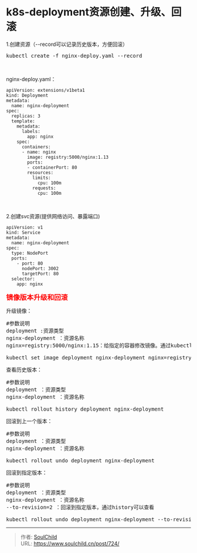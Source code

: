 # k8s-deployment资源创建、升级、回滚

<!--more-->
1.创建资源（--record可以记录历史版本，方便回滚）
<pre>kubectl create -f nginx-deploy.yaml --record</pre>
&nbsp;

nginx-deploy.yaml：
<pre class="line-numbers" data-start="1"><code class="language-bash">apiVersion: extensions/v1beta1
kind: Deployment
metadata:
  name: nginx-deployment
spec:
  replicas: 3
  template:
    metadata:
      labels:
        app: nginx
    spec:
      containers:
      - name: nginx
        image: registry:5000/nginx:1.13
        ports:
        - containerPort: 80
        resources:
          limits:
            cpu: 100m
          requests:
            cpu: 100m</code></pre>
&nbsp;

2.创建svc资源(提供网络访问、暴露端口)
<pre class="line-numbers" data-start="1"><code class="language-bash">apiVersion: v1
kind: Service
metadata:
  name: nginx-deployment
spec:
  type: NodePort
  ports:
    - port: 80
      nodePort: 3002
      targetPort: 80
  selector:
    app: nginx</code></pre>
<span style="color: #ff0000; font-size: 14pt;"><strong>镜像版本升级和回滚</strong></span>

升级镜像：
<pre>#参数说明
deployment :资源类型
nginx-deployment ：资源名称
nginx=registry:5000/nginx:1.15：给指定的容器修改镜像。通过kubectl get rs -o wide查看CONTAINER(S)中容器的名称

kubectl set image deployment nginx-deployment nginx=registry:5000/nginx:1.15</pre>
查看历史版本：
<pre>#参数说明
deployment ：资源类型
nginx-deployment ：资源名称

kubectl rollout history deployment nginx-deployment</pre>
回滚到上一个版本：
<pre>#参数说明
deployment ：资源类型
nginx-deployment ：资源名称

kubectl rollout undo deployment nginx-deployment</pre>
回滚到指定版本：
<pre>#参数说明
deployment ：资源类型
nginx-deployment ：资源名称
--to-revision=2 ：回滚到指定版本，通过history可以查看

kubectl rollout undo deployment nginx-deployment --to-revision=2</pre>


---

> 作者: [SoulChild](https://www.soulchild.cn)  
> URL: https://www.soulchild.cn/post/724/  


